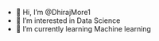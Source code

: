- 👋 Hi, I’m @DhirajMore1
- 👀 I’m interested in Data Science
- 🌱 I’m currently learning Machine learning

<!---
DhirajMore1/DhirajMore1 is a ✨ special ✨ repository because its `README.md` (this file) appears on your GitHub profile.
You can click the Preview link to take a look at your changes.
--->
